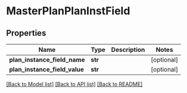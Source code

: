 # MasterPlanPlanInstField

## Properties
Name | Type | Description | Notes
------------ | ------------- | ------------- | -------------
**plan_instance_field_name** | **str** |  | [optional] 
**plan_instance_field_value** | **str** |  | [optional] 

[[Back to Model list]](../README.md#documentation-for-models) [[Back to API list]](../README.md#documentation-for-api-endpoints) [[Back to README]](../README.md)


